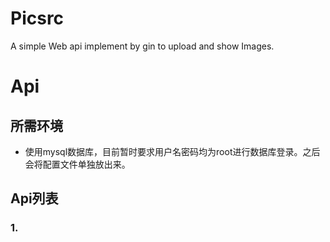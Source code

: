 # Picsrc
A simple Web api implement by gin to upload and show Images.

# Api
## 所需环境
- 使用mysql数据库，目前暂时要求用户名密码均为root进行数据库登录。之后会将配置文件单独放出来。  

## Api列表
### 1.
